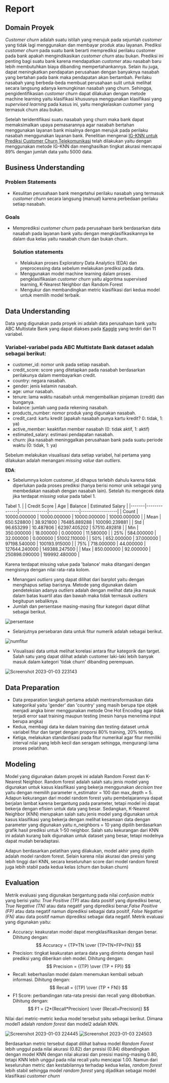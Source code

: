 # Report

## Domain Proyek

*Customer churn* adalah suatu istilah yang merujuk pada sejumlah *customer* yang tidak lagi menggunakan dan membayar produk atau layanan. Prediksi *customer churn* pada suatu bank berarti memprediksi perilaku customer pada bank apakah mengindikasikan *customer churn* atau bukan. Prediksi ini penting bagi suatu bank karena mendapatkan *customer* atau nasabah baru lebih membutuhkan biaya dibanding mempertahankannya. Selain itu juga, dapat meningkatkan pendapatan perusahaan dengan banyaknya nasabah yang bertahan pada bank maka pendapatan akan bertambah. Perilaku nasabah yang berbeda-beda membuat perusahaan sulit untuk melihat secara langsung adanya kemungkinan nasabah yang churn. Sehingga, pengidentifikasian *customer churn* dapat dilakukan dengan metode machine learning yaitu klasifikasi khususnya menggunakan klasifikasi yang *supervised learning* pada kasus ini, yaitu mengkelaskan customer yang termasuk churn atau bukan.

Setelah teridentifikasi suatu nasabah yang churn maka bank dapat memaksimalkan upaya pemasarannya agar nasabah bertahan menggunakan layanan bank misalnya dengan merujuk pada perilaku nasabah menggunakan layanan bank. Penelitian mengenai [IG-KNN untuk Prediksi Customer Churn Telekomunikasi](https://www.researchgate.net/publication/316591760_IG-KNN_UNTUK_PREDIKSI_CUSTOMER_CHURN_TELEKOMUNIKASI) telah dilakukan yaitu dengan menggunakan metode IG-KNN dan menghasilkan tingkat akurasi mencapai 89% dengan jumlah data yaitu 5000 data.


## Business Understanding

### Problem Statements

- Kesulitan perusahaan bank mengetahui perilaku nasabah yang termasuk *customer churn* secara langsung (manual) karena perbedaan perilaku setiap nasabah.

### Goals

- Memprediksi *customer churn* pada perusahaan bank berdasarkan data nasabah pada layanan bank yaitu dengan mengklasifikasikannya ke dalam dua kelas yaitu nasabah churn dan bukan churn.

    ### Solution statements
    - Melakukan proses Exploratory Data Analytics (EDA) dan preprocessing data sebelum melakukan prediksi pada data.
    - Menggunakan model machine learning dalam proses pengklasifikasian *customer churn* yaitu algoritma supervised learning, K-Nearest Neighbor dan Random Forest
    - Mengukur dan membandingkan metric klasifikasi dari kedua model untuk memilih model terbaik.

## Data Understanding
Data yang digunakan pada proyek ini adalah data perusahaan bank yaitu ABC Multistate Bank yang dapat diakses pada [Kaggle](https://www.kaggle.com/datasets/gauravtopre/bank-customer-churn-dataset?datasetId=2445309) yang terdiri dari 11 variabel.

### Variabel-variabel pada ABC Multistate Bank dataset adalah sebagai berikut:
- customer_id: nomor unik pada setiap nasabah.
- credit_score: score yang ditetapkan pada nasabah berdasarkan perilakunya dalam membayarkan credit.
- country: negara nasabah.
- gender: jenis kelamin nasabah.
- age: umur nasabah.
- tenure: lama waktu nasabah untuk mengembalikan pinjaman (credit) dan bunganya.
- balance: jumlah uang pada rekening nasabah.
- products_number: nomor produk yang digunakan nasabah.
- credit_card: kartu kredit (apakah nasabah punya kartu kredit? 0: tidak, 1: ya)
- active_member: keaktifan member nasabah (0: tidak aktif, 1: aktif)
- estimated_salary: estimasi pendapatan nasabah.
- churn: jika nasabah meninggalkan perusahaan bank pada suatu periode waktu (0: tidak, 1: ya)

Sebelum melakukan visualisasi data setiap variabel, hal pertama yang dilakukan adalah menangani *missing value* dan *outliers*.

**EDA**:
- Sebelumnya kolom customer_id dihapus terlebih dahulu karena tidak diperlukan pada proses prediksi (hanya berisi nomor unik sebagai yang membedakan nasabah dengan nasabah lain). Setelah itu mengecek data jika terdapat *missing value* pada tabel 1.

Tabel 1.
|       | Credit Score | Age          | Balance       | Estimated Salary |
|-------|--------------|--------------|---------------|------------------|
| Count | 10000.000000 | 10000.000000 | 10000.000000  | 10000.000000     |
| Mean  | 650.528800   | 38.921800    | 76485.889288  | 100090.239881    |
| Std   |    96.653299 | 10.487806    | 62397.405202  | 57510.492818     |
| Min   | 350.000000   |    18.000000 | 0.000000      | 11.580000        |
| 25%   | 584.000000   | 32.000000    |      0.000000 | 51002.110000     |
| 50%   | 652.000000   |    37.000000 | 97198.540000  | 100193.915000    |
| 75%   | 718.000000   | 44.000000    | 127644.240000 | 149388.247500    |
| Max   | 850.000000   | 92.000000    | 250898.090000 | 199992.480000    |


Karena terdapat missing value pada 'balance' maka ditangani dengan mengisinya dengan nilai rata-rata kolom.

- Menangani *outliers* yang dapat dilihat dari barplot yaitu dengan menghapus setiap barisnya. Metode yang digunakan dalam pendeteksian adanya *outliers* adalah dengan melihat data jika masuk dalam batas kuartil atas dan bawah maka tidak termasuk *outliers* begitupun sebaliknya.
- Jumlah dan persentase masing-masing fitur kategori dapat dilihat sebagai berikut.

![persentase](https://user-images.githubusercontent.com/91725987/210475930-ee326951-9405-4cf0-85f9-197b1bf51472.jpg)

- Selanjutnya persebaran data untuk fitur numerik adalah sebagai berikut.

![numfitur](https://user-images.githubusercontent.com/91725987/210475989-8fac4e4a-9f63-436e-82e3-f3370e11cf7c.jpg)

- Visualisasi data untuk melihat korelasi antara fitur kategorik dan target. Salah satu yang dapat dilihat adalah customer laki-laki lebih banyak masuk dalam kategori 'tidak churn' dibanding perempuan.

![Screenshot 2023-01-03 223143](https://user-images.githubusercontent.com/91725987/210476047-ee9afcfd-979a-4756-9830-cdcd32832747.jpg)

## Data Preparation

- Data preparation langkah pertama adalah mentransformasikan data kategorikal yaitu 'gender' dan 'country' yang masih berupa tipe objek menjadi angka biner menggunakan metode One Hot Encoding agar tidak terjadi error saat training maupun testing (mesin hanya menerima input berupa angka)
- Kedua, membagi data ke dalam training dan testing dataset untuk variabel fitur dan target dengan proporsi 80% training, 20% testing.
- Ketiga, melakukan standardisasi pada fitur numerikal agar fitur memiliki interval nilai yang lebih kecil dan seragam sehingga, mengurangi lama proses pelatihan.

## Modeling
Model yang digunakan dalam proyek ini adalah Random Forest dan K-Nearest Neighbor. Random forest adalah salah satu jenis model yang digunakan untuk kasus klasifikasi yang bekerja menggunakan *decision tree* yaitu dengan memilih parameter n_estimator = 100 dan max_depth = 5. Adapun kekurangan dari model random forest yaitu pembelajarannya dapat berjalan lambat karena bergantung pada parameter, tetapi model ini dapat bekerja dengan efisien untuk data yang besar. Sedangkan, K-Nearest Neighbor (KNN) merupakan salah satu jenis model yang digunakan untuk kasus klasifikasi yang bekerja dengan melihat kesamaan data dengan parameter yang digunakan yaitu n_neighbors = 10 yang dipilih berdasarkan grafik hasil prediksi untuk 1-50 neighbor. Salah satu kekurangan dari KNN ini adalah kurang baik digunakan untuk dataset yang besar, tetapi modelnya dapat mudah beradaptasi. 

Adapun berdasarkan pelatihan yang dilakukan, model akhir yang dipilih adalah model random forest. Selain karena nilai akurasi dan presisi yang lebih tinggi dari KNN, secara keseluruhan score dari model random forest juga lebih stabil pada kedua kelas (churn dan bukan churn)

## Evaluation
Metrik evaluasi yang digunakan bergantung pada nilai *confusion matrix* yang berisi yaitu: *True Positive (TP)* atau data positif yang diprediksi benar, *True Negative (TN)* atau data negatif yang diprediksi benar,*False Positive (FP)* atau data negatif namun diprediksi sebagai data positif, *False Negative (FN)* atau data positif namun diprediksi sebagai data negatif. Metrik evaluasi yang digunakan yaitu:
- Accuracy: keakuratan model dapat mengklasifikasikan dengan benar. Dihitung dengan: 
$$ Accuracy = {TP+TN \over {TP+TN+FP+FN}} $$
- Precision: tingkat keakuratan antara data yang diminta dengan hasil prediksi yang diberikan oleh model. Dihitung dengan: 
$$ Precision = {(TP) \over (TP + FP)} $$
- Recall:  keberhasilan model dalam menemukan kembali sebuah informasi. Dihitung dengan: 
$$ Recall = {(TP) \over (TP + FN)} $$
- F1 Score: perbandingan rata-rata presisi dan recall yang dibobotkan. Dihitung dengan: 
$$ F1 = {2*(Recall*Precision) \over (Recall+Precision)} $$

Nilai dari metric-metric kedua model tersebut yaitu sebagai berikut. Dimana model1 adalah *random forest* dan model2 adalah KNN. 

![Screenshot 2023-01-03 224445](https://user-images.githubusercontent.com/91725987/210476117-696f91ee-5f61-4973-b713-05754e0e73e3.jpg)
![Screenshot 2023-01-03 224503](https://user-images.githubusercontent.com/91725987/210476122-7398b0f5-2177-4775-929c-9b716e84332f.jpg)


Berdasarkan metric tersebut dapat dilihat bahwa model *Random Forest* lebih unggul pada nilai akurasi (0.82) dan presisi (0.84) dibandingkan dengan model KNN dengan nilai akurasi dan presisi masing-masing 0.80, tetapi KNN lebih unggul pada nilai recall yaitu mencapai 1.00. Namun dari keseluruhan metric dan kestabilannya terhadap kedua kelas, *random forest* lebih stabil sehingga model *random forest* yang dijadikan sebagai model klasifikasi *customer churn*

